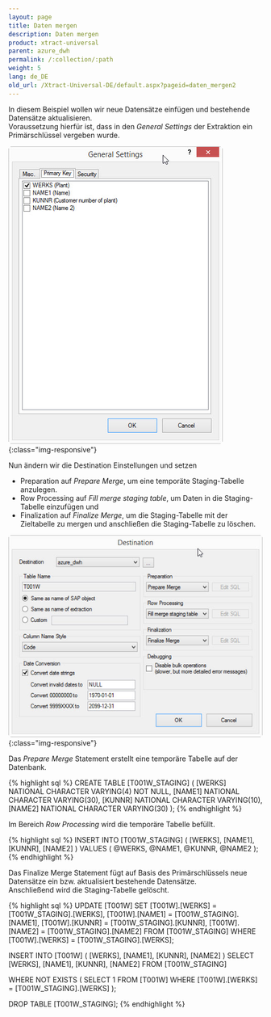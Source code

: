 ```yaml
---
layout: page
title: Daten mergen
description: Daten mergen
product: xtract-universal
parent: azure_dwh
permalink: /:collection/:path
weight: 5
lang: de_DE
old_url: /Xtract-Universal-DE/default.aspx?pageid=daten_mergen2
---
```


In diesem Beispiel wollen wir neue Datensätze einfügen und bestehende Datensätze aktualisieren.<br>
Voraussetzung hierfür ist, dass in den *General Settings* der Extraktion ein Primärschlüssel vergeben wurde.

![XU_table_Primary_key](/img/content/XU_table_Primary_key.jpg){:class="img-responsive"}

Nun ändern wir die Destination Einstellungen und setzen 

- Preparation auf *Prepare Merge*, um eine temporäte Staging-Tabelle anzulegen.<br>
- Row Processing auf *Fill merge staging table*, um Daten in die Staging-Tabelle einzufügen und <br>
- Finalization auf *Finalize Merge*, um die Staging-Tabelle mit der Zieltabelle zu mergen und anschließen die Staging-Tabelle zu löschen.

![XU_Azure_DWH_merge](/img/content/XU_Azure_DWH_merge.jpg){:class="img-responsive"}

Das *Prepare Merge* Statement erstellt eine temporäre Tabelle auf der Datenbank.

{% highlight sql %}
CREATE TABLE [T001W_STAGING]
(
   [WERKS] NATIONAL CHARACTER VARYING(4) NOT NULL,
   [NAME1] NATIONAL CHARACTER VARYING(30),
   [KUNNR] NATIONAL CHARACTER VARYING(10),
   [NAME2] NATIONAL CHARACTER VARYING(30)
);
{% endhighlight %}

Im Bereich *Row Processing* wird die temporäre Tabelle befüllt.

{% highlight sql %}
INSERT INTO [T001W_STAGING]
(
   [WERKS],
   [NAME1],
   [KUNNR],
   [NAME2]
)
VALUES
(
   @WERKS,
   @NAME1,
   @KUNNR,
   @NAME2
);
{% endhighlight %}

Das Finalize Merge Statement fügt auf Basis des Primärschlüssels neue Datensätze ein bzw. aktualisiert bestehende Datensätze.<br>
Anschließend wird die Staging-Tabelle gelöscht.

{% highlight sql %}
UPDATE [T001W] SET
   [T001W].[WERKS] = [T001W_STAGING].[WERKS],
   [T001W].[NAME1] = [T001W_STAGING].[NAME1],
   [T001W].[KUNNR] = [T001W_STAGING].[KUNNR],
   [T001W].[NAME2] = [T001W_STAGING].[NAME2]
FROM [T001W_STAGING]
WHERE
   [T001W].[WERKS] = [T001W_STAGING].[WERKS];

INSERT INTO [T001W]
(
   [WERKS],
   [NAME1],
   [KUNNR],
   [NAME2]
)
SELECT
   [WERKS],
   [NAME1],
   [KUNNR],
   [NAME2]
FROM [T001W_STAGING]

   WHERE NOT EXISTS
   (
      SELECT 1
      FROM [T001W]
      WHERE
         [T001W].[WERKS] = [T001W_STAGING].[WERKS]
   );

DROP TABLE [T001W_STAGING];
{% endhighlight %}

